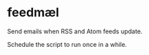 # feedmæl

Send emails when RSS and Atom feeds update.

Schedule the script to run once in a while.
